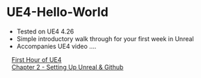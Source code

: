 # UE4-Hello-World

* Tested on UE4 4.26
* Simple introductory walk through for your first week in Unreal
* Accompanies UE4 video ....

<kbd></kbd> &nbsp;&nbsp; [First Hour of UE4]() <br>
<kbd></kbd> &nbsp;&nbsp; [Chapter 2 - Setting Up Unreal & Github]()
